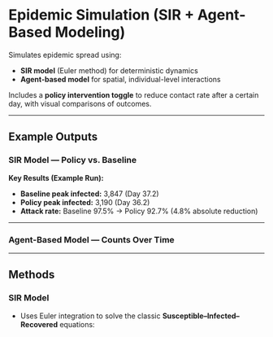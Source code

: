 # Epidemic Simulation (SIR + Agent-Based Modeling)

Simulates epidemic spread using:
- **SIR model** (Euler method) for deterministic dynamics
- **Agent-based model** for spatial, individual-level interactions

Includes a **policy intervention toggle** to reduce contact rate after a certain day, with visual comparisons of outcomes.

---

## Example Outputs

### SIR Model — Policy vs. Baseline

**Key Results (Example Run):**
- **Baseline peak infected:** 3,847 (Day 37.2)
- **Policy peak infected:** 3,190 (Day 36.2)
- **Attack rate:** Baseline 97.5% → Policy 92.7% (4.8% absolute reduction)

---

### Agent-Based Model — Counts Over Time

---

##  Methods

### SIR Model
- Uses Euler integration to solve the classic **Susceptible–Infected–Recovered** equations:
